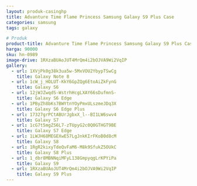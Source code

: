 ```yaml
---
layout: produk-casinghp
title: Advanture Time Flame Princess Samsung Galaxy S9 Plus Case
categories: samsung
tags: galaxy

# Produk
product-title: Advanture Time Flame Princess Samsung Galaxy S9 Plus Case
harga: 90000
sku: hn-0989
image-drive: 1RXzaBUAoJUT4MrQm4i2bOJVA9Wi2VqIP
gallery:
  - url: 1XVjPk0g38k3ua5w-5MxVOU2YbypTSwCg
    title: Galaxy Note 8
  - url: 1cW_j_HOLUT-KkY6GpZQg6EtoAiZkFynG
    title: Galaxy S6
  - url: 12jWJZwqdS-WstrhHcgLXAY66sDufmnS-
    title: Galaxy S6 Edge
  - url: 1PByZh8bKs7BWYtnYOyPmxULszmeJDq3X
    title: Galaxy S6 Edge Plus
  - url: 17327grPCtABUrJgbxX_l--BI1LW6swv4
    title: Galaxy S7
  - url: 1cG7t5mgZS6L7-zTUpyG2c0Q0GTHGT9BE
    title: Galaxy S7 Edge
  - url: 1LWJH68MEGEXwE57LgJnkKIrFKoB0d8cM
    title: Galaxy S8
  - url: 1RgR2kixyTdeQvFaM6-M8k9SfukZ5OUkC
    title: Galaxy S8 Plus
  - url: 1_dbr8MBNNqiMFyL138GmpyqgLrKPYiPa
    title: Galaxy S9
  - url: 1RXzaBUAoJUT4MrQm4i2bOJVA9Wi2VqIP
    title: Galaxy S9 Plus
---
```

